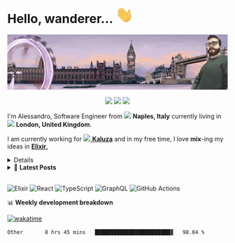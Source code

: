 # Hello, wanderer... <img src="https://raw.githubusercontent.com/ABSphreak/ABSphreak/master/gifs/Hi.gif" width="40px" />

<a href="https://www.buonerba.dev"><img src="./0.jfif" alt="LinkedIn Image"></a>

<p align="center"><a href="https://twitter.com/Dieman_"><img src="https://img.shields.io/badge/twitter-%231DA1F2.svg?&style=for-the-badge&logo=twitter&logoColor=white" height=25></a> <a href="https://www.linkedin.com/in/buonerba/"><img src="https://img.shields.io/badge/linkedin-%230077B5.svg?&style=for-the-badge&logo=linkedin&logoColor=white" height=25></a>
<a href="https://dev.to/dieman"><img src="https://img.shields.io/badge/dev.to-0A0A0A?style=for-the-badge&logo=dev.to&logoColor=white" height=25></a>
</p>
<p>I'm Alessandro, Software Engineer from <img src="https://cdn-icons-png.flaticon.com/512/330/330672.png" width="13"/> <b>Naples, Italy</b> currently living in <img src="https://cdn-icons-png.flaticon.com/512/330/330425.png" width="13" /> <b>London, United Kingdom</b>.</p>
<p>I am currently working for <a href="https://www.kaluza.com/"><img src="https://i.imgur.com/HdDTLIP.png" height=15> <b>Kaluza</b></a> and in my free time, I love <b>mix</b>-ing my ideas in <a href="https://elixir-lang.org/"><b>Elixir</b>.
<br>
<details>
  <summary>⚡ <b>Recent Activity</b></summary>
  
<!--START_SECTION:activity-->
1. 🗣 Commented on [#234](https://github.com/pankod/superplate/issues/234) in [pankod/superplate](https://github.com/pankod/superplate)
2. ❗️ Opened issue [#7](https://github.com/blitz-js/it.blitzjs.com/issues/7) in [blitz-js/it.blitzjs.com](https://github.com/blitz-js/it.blitzjs.com)
3. 🎉 Merged PR [#6](https://github.com/blitz-js/it.blitzjs.com/pull/6) in [blitz-js/it.blitzjs.com](https://github.com/blitz-js/it.blitzjs.com)
<!--END_SECTION:activity-->

</details>

<details>
  <summary>📕 <b>Latest Posts</b></summary>

<!-- BLOG-POST-LIST:START -->
- [How I set up my Mac](https://dev.to/dieman/how-i-set-up-my-mac-9m4)
<!-- BLOG-POST-LIST:END -->

</details>
<br>
<p>
  <img alt="Elixir" src="https://img.shields.io/badge/-Elixir-6A4979?style=flat-square&logo=elixir&logoColor=white" />
  <img alt="React" src="https://img.shields.io/badge/-React-45b8d8?style=flat-square&logo=react&logoColor=white" />
  <img alt="TypeScript" src="https://img.shields.io/badge/-TypeScript-007ACC?style=flat-square&logo=typescript&logoColor=white" />
  <img alt="GraphQL" src="https://img.shields.io/badge/-GraphQL-E10098?style=flat-square&logo=graphql&logoColor=white" />
  <img alt="GitHub Actions" src="https://img.shields.io/badge/-GitHub_Actions-2088FF?style=flat-square&logo=github-actions&logoColor=white" />
</p>

📊 **Weekly development breakdown** 

[![wakatime](https://wakatime.com/badge/user/6ee6c608-069f-4ebc-993e-39673e6cb7cf.svg)](https://wakatime.com/@6ee6c608-069f-4ebc-993e-39673e6cb7cf)

<!--START_SECTION:waka-->

```text
Other       8 hrs 45 mins   ████████████████████████▓   98.04 %
```

<!--END_SECTION:waka-->
